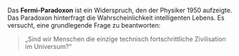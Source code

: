 Das **Fermi-Paradoxon** ist ein Widerspruch, den der Physiker 1950 aufzeigte. Das Paradoxon hinterfragt die Wahrscheinlichkeit intelligenten Lebens. Es versucht, eine grundlegende Frage zu beantworten:

> „Sind wir Menschen die einzige technisch fortschrittliche Zivilisation im Universum?“